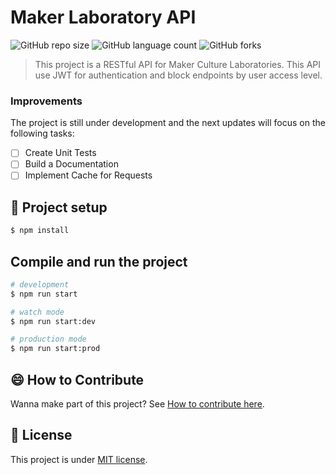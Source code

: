 # Maker Laboratory API

![GitHub repo size](https://img.shields.io/github/repo-size/sougabriel/maker-lab-api?style=for-the-badge)
![GitHub language count](https://img.shields.io/github/languages/count/sougabriel/maker-lab-api?style=for-the-badge)
![GitHub forks](https://img.shields.io/github/forks/sougabriel/maker-lab-api?style=for-the-badge)

> This project is a RESTful API for Maker Culture Laboratories. This API use JWT for authentication and block endpoints by user access level.

### Improvements

The project is still under development and the next updates will focus on the following tasks:

- [ ] Create Unit Tests
- [ ] Build a Documentation
- [ ] Implement Cache for Requests

## 🚀 Project setup

```bash
$ npm install
```

## Compile and run the project

```bash
# development
$ npm run start

# watch mode
$ npm run start:dev

# production mode
$ npm run start:prod
```

## 😄 How to Contribute

Wanna make part of this project? See [How to contribute here](CONTRIBUTING.md).

## 📝 License

This project is under [MIT license](https://github.com/nestjs/nest/blob/master/LICENSE).
